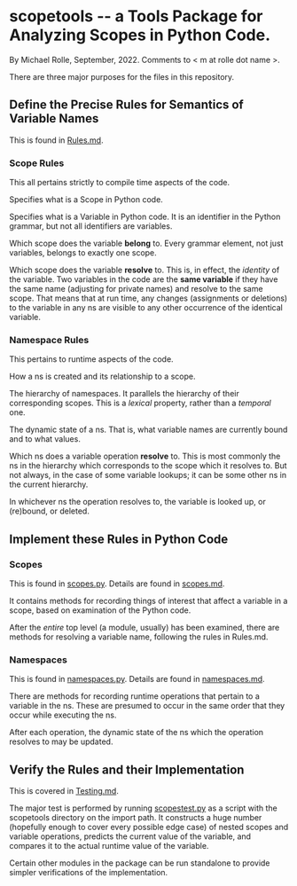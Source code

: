 # scopetools -- a Tools Package for Analyzing Scopes in Python Code.

By Michael Rolle, September, 2022.  Comments to < m at rolle dot name >.

There are three major purposes for the files in this repository.

## Define the Precise Rules for Semantics of Variable Names

This is found in [Rules.md](docs/Rules.md).

### Scope Rules

This all pertains strictly to compile time aspects of the code.

Specifies what is a Scope in Python code.

Specifies what is a Variable in Python code.  It is an identifier in the Python grammar, but not all identifiers are variables.

Which scope does the variable **belong** to.  Every grammar element, not just variables, belongs to exactly one scope.

Which scope does the variable **resolve** to.  This is, in effect, the *identity* of the variable.  Two variables in the code are the **same variable** if they have the same name (adjusting for private names) and resolve to the same scope.  That means that at run time, any changes (assignments or deletions) to the variable in any ns are visible to any other occurrence of the identical variable.

### Namespace Rules

This pertains to runtime aspects of the code.

How a ns is created and its relationship to a scope.

The hierarchy of namespaces.  It parallels the hierarchy of their corresponding scopes.  This is a *lexical* property, rather than a *temporal* one.

The dynamic state of a ns.  That is, what variable names are currently bound and to what values.

Which ns does a variable operation **resolve** to.  This is most commonly the ns in the hierarchy which corresponds to the scope which it resolves to.  But not always, in the case of some variable lookups; it can be some other ns in the current hierarchy.

In whichever ns the operation resolves to, the variable is looked up, or (re)bound, or deleted.

## Implement these Rules in Python Code

### Scopes

This is found in [scopes.py](scopetools/scopes.py).  Details are found in [scopes.md](docs/scopes.md).

It contains methods for recording things of interest that affect a variable in a scope, based on examination of the Python code.

After the *entire* top level (a module, usually) has been examined, there are methods for resolving a variable name, following the rules in Rules.md.

### Namespaces

This is found in [namespaces.py](scopetools/namespaces.py).  Details are found in [namespaces.md](docs/namespaces.md).

There are methods for recording runtime operations that pertain to a variable in the ns.  These are presumed to occur in the same order that they occur while executing the ns.

After each operation, the dynamic state of the ns which the operation resolves to may be updated.

## Verify the Rules and their Implementation

This is covered in [Testing.md](docs/Testing.md).

The major test is performed by running [scopestest.py](scopetools/scopestest.py) as a script with the scopetools directory on the import path.  It constructs a huge number (hopefully enough to cover every possible edge case) of nested scopes and variable operations, predicts the current value of the variable, and compares it to the actual runtime value of the variable.

Certain other modules in the package can be run standalone to provide simpler verifications of the implementation.

